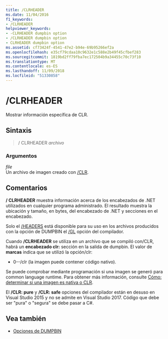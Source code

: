 ```yaml
---
title: /CLRHEADER
ms.date: 11/04/2016
f1_keywords:
- /CLRHEADER
helpviewer_keywords:
- -CLRHEADER dumpbin option
- /CLRHEADER dumpbin option
- CLRHEADER dumpbin option
ms.assetid: cf73424f-4541-47e2-b94e-69b95266ef2a
ms.openlocfilehash: e35cf79cdaa10c9632e1c588e2b49f45cfbef283
ms.sourcegitcommit: 1819bd2ff79fba7ec172504b9a34455c70c73f10
ms.translationtype: MT
ms.contentlocale: es-ES
ms.lasthandoff: 11/09/2018
ms.locfileid: "51330858"
---
```

# <a name="clrheader"></a>/CLRHEADER

Mostrar información específica de CLR.

## <a name="syntax"></a>Sintaxis

> / CLRHEADER *archivo*

### <a name="arguments"></a>Argumentos

*file*<br/>
Un archivo de imagen creado con [/CLR](../../build/reference/clr-common-language-runtime-compilation.md).

## <a name="remarks"></a>Comentarios

**/ CLRHEADER** muestra información acerca de los encabezados de .NET utilizados en cualquier programa administrado. El resultado muestra la ubicación y tamaño, en bytes, del encabezado de .NET y secciones en el encabezado.

Solo el [/HEADERS](../../build/reference/headers.md) está disponible para su uso en los archivos producidos con la opción de DUMPBIN el [/GL](../../build/reference/gl-whole-program-optimization.md) opción del compilador.

Cuando **/CLRHEADER** se utiliza en un archivo que se compiló con/CLR, habrá un **encabezado clr:** sección en la salida de dumpbin. El valor de **marcas** indica que se utilizó la opción/clr:

- 0--/clr (la imagen puede contener código nativo).

Se puede comprobar mediante programación si una imagen se generó para common language runtime.  Para obtener más información, consulte [Cómo: determinar si una imagen es nativa o CLR](../../dotnet/how-to-determine-if-an-image-is-native-or-clr.md).

El **/CLR: pure** y **/CLR: safe** opciones del compilador están en desuso en Visual Studio 2015 y no se admite en Visual Studio 2017. Código que debe ser "pura" o "segura" se debe pasar a C#.

## <a name="see-also"></a>Vea también

- [Opciones de DUMPBIN](../../build/reference/dumpbin-options.md)
